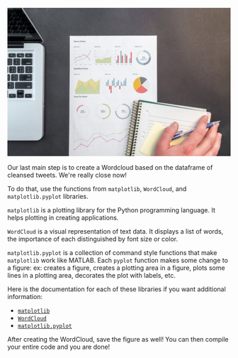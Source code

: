 <!--title={Displaying Word Cloud}-->

![Person Holding Blue Ballpoint Pen On White Notebook](./images/5_img.jpeg)

Our last main step is to create a Wordcloud based on the dataframe of cleansed tweets. We're really close now! 

To do that, use the functions from `matplotlib`, `WordCloud`, and `matplotlib.pyplot` libraries.

`matplotlib` is a plotting library for the Python programming language. It helps plotting in creating applications.

`WordCloud` is a visual representation of text data. It displays a list of words, the importance of each distinguished by font size or color.

`matplotlib.pyplot` is a collection of command style functions that make `matplotlib` work like MATLAB. Each `pyplot` function makes some change to a figure: ex: creates a figure, creates a plotting area in a figure, plots some lines in a plotting area, decorates the plot with labels, etc.

Here is the documentation for each of these libraries if you want additional information:

* [`matplotlib`](https://matplotlib.org/3.2.0/contents.html) 
* [`WordCloud`](https://amueller.github.io/word_cloud/)
* [`matplotlib.pyplot`](https://matplotlib.org/api/_as_gen/matplotlib.pyplot)

After creating the WordCloud, save the figure as well! You can then compile your entire code and you are done!